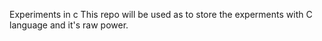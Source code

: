 Experiments in c 
This repo will be used as to store the experments with C language and it's raw power.
